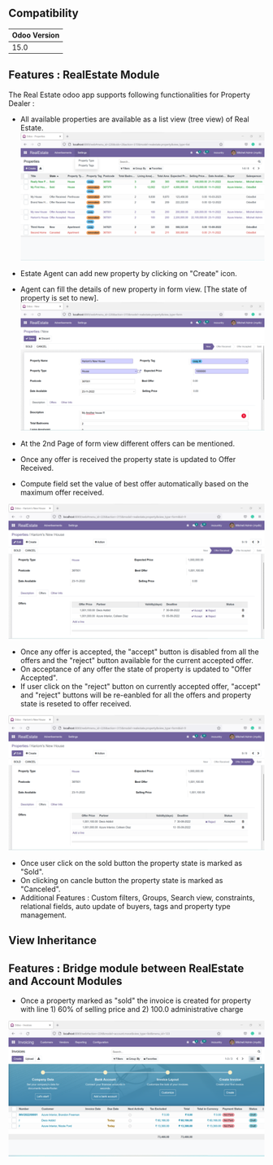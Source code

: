 ## Compatibility

| Odoo Version |
|---|
| 15.0 |


## Features : RealEstate Module
The Real Estate odoo app supports following functionalities for Property Dealer :

- All available properties are available as a list view (tree view) of Real Estate.
  <img src="https://github.com/pandyahariom/odoo/blob/15.0/custom_addons/realestate/static/HomePage.png">

- Estate Agent can add new property by clicking on "Create" icon. 
- Agent can fill the details of new property in form view. [The state of property is set to new].
  <img src="https://github.com/pandyahariom/odoo/blob/15.0/custom_addons/realestate/static/NewProperty.png?">

- At the 2nd Page of form view different offers can be mentioned.
- Once any offer is received the property state is updated to Offer Received.
- Compute field set the value of best offer automatically based on the maximum offer received.
<img src="https://github.com/pandyahariom/odoo/blob/15.0/custom_addons/realestate/static/offerReceived.png">

- Once any offer is accepted, the "accept" button is disabled from all the offers and the "reject" button available for the current accepted offer.
- On acceptance of any offer the state of property is updated to "Offer Accepted".
- If user click on the "reject" button on currently accepted offer, "accept" and "reject" buttons will be re-eanbled for all the offers and property state is reseted to offer received.
<img src="https://github.com/pandyahariom/odoo/blob/15.0/custom_addons/realestate/static/Offers.png?">

- Once user click on the sold button the property state is marked as "Sold". 
- On clicking on cancle button the property state is marked as "Canceled".
- Additional Features : Custom filters, Groups, Search view, constraints, relational fields, auto update of buyers, tags and property type management.

## View Inheritance

## Features : Bridge module between RealEstate and Account Modules
- Once a property marked as "sold" the invoice is created for property with line 1) 60% of selling price and 2) 100.0 administrative charge
<img src="https://github.com/pandyahariom/odoo/blob/15.0/custom_addons/realestate/static/InvoicePage.png">



